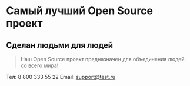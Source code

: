 # Самый лучший Open Source проект

## Сделан людьми для людей

> Наш Open Source проект предназначен для объединения людей со всего мира!
> 
Тел: 8 800 333 55 22 
Email: support@test.ru
